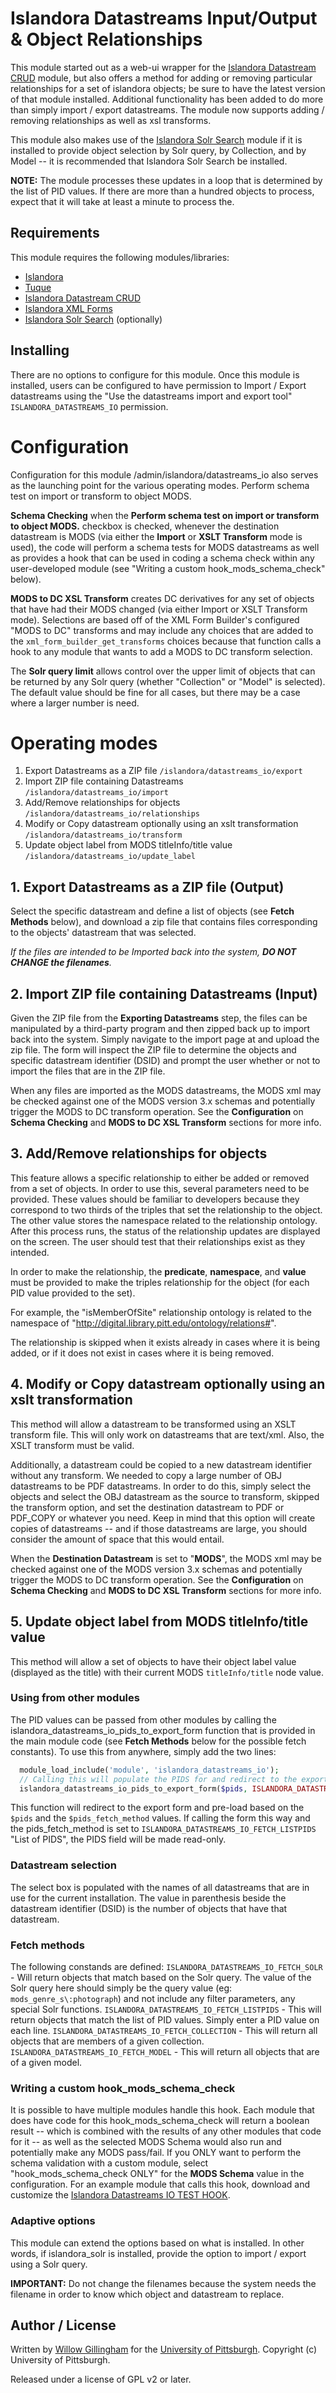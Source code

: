 Islandora Datastreams Input/Output & Object Relationships
=============
This module started out as a web-ui wrapper for the [Islandora Datastream CRUD](https://github.com/mjordan/islandora_datastream_crud) module, but also offers a method for adding or removing particular relationships for a set of islandora objects;  be sure to have the latest version of that module installed.  Additional functionality has been added to do more than simply import / export datastreams.  The module now supports adding / removing relationships as well as xsl transforms.  

This module also makes use of the [Islandora Solr Search](https://github.com/islandora/islandora_solr_search) module if it is installed to provide object selection by Solr query, by Collection, and by Model -- it is recommended that Islandora Solr Search be installed.

**NOTE:** The module processes these updates in a loop that is determined by the list of PID values.  If there are more than a hundred objects to process, expect that it will take at least a minute to process the.

## Requirements

This module requires the following modules/libraries:

* [Islandora](https://github.com/islandora/islandora)
* [Tuque](https://github.com/islandora/tuque)
* [Islandora Datastream CRUD](https://github.com/mjordan/islandora_datastream_crud)
* [Islandora XML Forms](https://github.com/Islandora/islandora_xml_forms.git)
* [Islandora Solr Search](https://github.com/islandora/islandora_solr_search) (optionally)

## Installing
There are no options to configure for this module.  Once this module is installed, users can be configured to have permission to Import / Export datastreams using the "Use the datastreams import and export tool" `ISLANDORA_DATASTREAMS_IO` permission.  

# Configuration
Configuration for this module /admin/islandora/datastreams_io also serves as the launching point for the various operating modes.
Perform schema test on import or transform to object MODS.

**Schema Checking** when the **Perform schema test on import or transform to object MODS.** checkbox is checked, whenever the destination datastream is MODS (via either the **Import** or **XSLT Transform** mode is used), the code will perform a schema tests for MODS datastreams as well as provides a hook that can be used in coding a schema check within any user-developed module (see "Writing a custom hook_mods_schema_check" below).

**MODS to DC XSL Transform** creates DC derivatives for any set of objects that have had their MODS changed (via either Import or XSLT Transform mode).  Selections are based off of the XML Form Builder's configured "MODS to DC" transforms and may include any choices that are added to the `xml_form_builder_get_transforms` choices because that function calls a hook to any module that wants to add a MODS to DC transform selection.

The **Solr query limit** allows control over the upper limit of objects that can be returned by any Solr query (whether "Collection" or "Model" is selected).  The default value should be fine for all cases, but there may be a case where a larger number is need. 

# Operating modes
1. Export Datastreams as a ZIP file `/islandora/datastreams_io/export`
2. Import ZIP file containing Datastreams `/islandora/datastreams_io/import`
3. Add/Remove relationships for objects `/islandora/datastreams_io/relationships`
4. Modify or Copy datastream optionally using an xslt transformation `/islandora/datastreams_io/transform`
5. Update object label from MODS titleInfo/title value `/islandora/datastreams_io/update_label`

## 1. Export Datastreams as a ZIP file (Output)
Select the specific datastream and define a list of objects (see **Fetch Methods** below), and download a zip file that contains files corresponding to the objects' datastream that was selected.

*If the files are intended to be Imported back into the system, **DO NOT CHANGE the filenames**.*

## 2. Import ZIP file containing Datastreams (Input)
Given the ZIP file from the **Exporting Datastreams** step, the files can be manipulated by a third-party program and then zipped back up to import back into the system.  Simply navigate to the import page at and upload the zip file.  The form will inspect the ZIP file to determine the objects and specific datastream identifier (DSID) and prompt the user whether or not to import the files that are in the ZIP file.

When any files are imported as the MODS datastreams, the MODS xml may be checked against one of the MODS version 3.x schemas and potentially trigger the MODS to DC transform operation. See the **Configuration** on **Schema Checking** and **MODS to DC XSL Transform** sections for more info.

## 3. Add/Remove relationships for objects
This feature allows a specific relationship to either be added or removed from a set of objects.  In order to use this, several parameters need to be provided.  These values should be familiar to developers because they correspond to two thirds of the triples that set the relationship to the object.  The other value stores the namespace related to the relationship ontology.  After this process runs, the status of the relationship updates are displayed on the screen.  The user should test that their relationships exist as they intended.

In order to make the relationship, the **predicate**, **namespace**, and **value** must be provided to make the triples relationship for the object (for each PID value provided to the set).

For example, the "isMemberOfSite" relationship ontology is related to the namespace of "http://digital.library.pitt.edu/ontology/relations#".

The relationship is skipped when it exists already in cases where it is being added, or if it does not exist in cases where it is being removed.

## 4. Modify or Copy datastream optionally using an xslt transformation
This method will allow a datastream to be transformed using an XSLT transform file.  This will only work on datastreams that are text/xml.  Also, the XSLT transform must be valid.

Additionally, a datastream could be copied to a new  datastream identifier without any transform.  We needed to copy a large number of OBJ datastreams to be PDF datastreams.  In order to do this, simply select the objects and select the OBJ datastream as the source to transform, skipped the transform option, and set the destination datastream to PDF or PDF_COPY or whatever you need.  Keep in mind that this option will create copies of datastreams -- and if those datastreams are large, you should consider the amount of space that this would entail.

When the **Destination Datastream** is set to "**MODS**", the MODS xml may be checked against one of the MODS version 3.x schemas and potentially trigger the MODS to DC transform operation. See the **Configuration** on **Schema Checking** and **MODS to DC XSL Transform** sections for more info.

## 5. Update object label from MODS titleInfo/title value
This method will allow a set of objects to have their object label value (displayed as the title) with their current MODS `titleInfo/title` node value.

### Using from other modules
The PID values can be passed from other modules by calling the islandora_datastreams_io_pids_to_export_form function that is provided in the main module code (see **Fetch Methods** below for the possible fetch constants).  To use this from anywhere, simply add the two lines:
```php
  module_load_include('module', 'islandora_datastreams_io');
  // Calling this will populate the PIDS for and redirect to the export form.
  islandora_datastreams_io_pids_to_export_form($pids, ISLANDORA_DATASTREAMS_IO_FETCH_LISTPIDS);
```
This function will redirect to the export form and pre-load based on the `$pids` and the `$pids_fetch_method` values.
If calling the form this way and the pids_fetch_method is set to `ISLANDORA_DATASTREAMS_IO_FETCH_LISTPIDS` "List of PIDS", the PIDS field will be made read-only.

### Datastream selection
The select box is populated with the names of all datastreams that are in use for the current installation.  The value in parenthesis beside the datastream identifier (DSID) is the number of objects that have that datastream.

### Fetch methods
The following constands are defined:
`ISLANDORA_DATASTREAMS_IO_FETCH_SOLR` - Will return objects that match based on the Solr query.  The value of the Solr query here should simply be the query value (eg: `mods_genre_s\:photograph`)  and not include any filter parameters, any special Solr functions.
`ISLANDORA_DATASTREAMS_IO_FETCH_LISTPIDS` - This will return objects that match the list of PID values.  Simply enter a PID value on each line.
`ISLANDORA_DATASTREAMS_IO_FETCH_COLLECTION` - This will return all objects that are members of a given collection.
`ISLANDORA_DATASTREAMS_IO_FETCH_MODEL` - This will return all objects that are of a given model.


### Writing a custom hook_mods_schema_check
It is possible to have multiple modules handle this hook.  Each module that does have code for this hook_mods_schema_check will return a boolean result -- which is combined with the results of any other modules that code for it -- as well as the selected MODS Schema would also run and potentially make any MODS pass/fail.  If you ONLY want to perform the schema validation with a custom module, select "hook_mods_schema_check ONLY" for the **MODS Schema** value in the configuration.  For an example module that calls this hook, download and customize the [Islandora Datastreams IO TEST HOOK](https://github.com/ulsdevteam/islandora_datastreams_io_testhook).

### Adaptive options

This module can extend the options based on what is installed.  In other words, if islandora_solr is installed, provide the option to import / export using a Solr query.

**IMPORTANT:** Do not change the filenames because the system needs the filename in order to know which object and datastream to replace.


## Author / License

Written by [Willow Gillingham](https://github.com/bgilling) for the [University of Pittsburgh](http://www.pitt.edu).  Copyright (c) University of Pittsburgh.

Released under a license of GPL v2 or later.